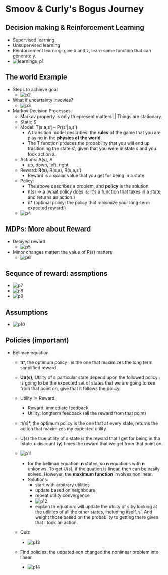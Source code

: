 # Smoov & Curly's Bogus Journey

## Decision making & Reinforcement Learning
- Supervised learning
- Unsupervised learning 
- Reinforcement learning: give x and z, learn some function that can generate y.
- ![learnings_p1](https://raw.githubusercontent.com/suereey/RL_CS7642_Fall2021_StudyNotes/main/screenshot/P1_01.PNG)

## The world Example
- Steps to achieve goal
	- ![p2](https://raw.githubusercontent.com/suereey/RL_CS7642_Fall2021_StudyNotes/main/screenshot/P1_02.PNG)
- What if uncertainty invovles?
	- ![p3](https://raw.githubusercontent.com/suereey/RL_CS7642_Fall2021_StudyNotes/main/screenshot/P1_03.PNG)
- Markov Decision Processes
	- Markov property is only th epresent matters || Things are stationary.
	- State: S
	- Model: T(s,a,s')~ Pr(s'|a,s')
		- A transition model describes: the **rules** of the game that you are playing in the **physics of the world**.
		- The T function prduces the probability that you will end up trasitioning the state s', given that you were in state s and you took action a.
	- Actions: A(s), A 
		- up, down, left, right
	- Reward: **R(s)**, R(s,a), R(s,a,s')
		- Reward is a scalar value that you get for being in a state.
	- Policy:
		- The above describes a problem, and **policy** is the solution.
		- π(s) → a (what policy does is: it's a function that takes in a state, and returns an action.)
		- π* (optimal policy: the policy that maximize your long-term expected reward.)
	- ![p4](https://raw.githubusercontent.com/suereey/RL_CS7642_Fall2021_StudyNotes/main/screenshot/P1_04.PNG)

## MDPs: More about Reward
- Delayed reward
	- ![p5](https://raw.githubusercontent.com/suereey/RL_CS7642_Fall2021_StudyNotes/main/screenshot/P1_05.PNG)
- Minor changes matter: the value of R(s) matters.
	- ![p6](https://raw.githubusercontent.com/suereey/RL_CS7642_Fall2021_StudyNotes/main/screenshot/P1_06.PNG)

## Sequnce of reward: assmptions
- ![p7](https://raw.githubusercontent.com/suereey/RL_CS7642_Fall2021_StudyNotes/main/screenshot/P1_07.PNG)
- ![p8](https://raw.githubusercontent.com/suereey/RL_CS7642_Fall2021_StudyNotes/main/screenshot/P1_08.PNG)
- ![p9](https://raw.githubusercontent.com/suereey/RL_CS7642_Fall2021_StudyNotes/main/screenshot/P1_09.PNG)
## Assumptions
- ![p10](https://raw.githubusercontent.com/suereey/RL_CS7642_Fall2021_StudyNotes/main/screenshot/P1_10.PNG)

## Policies (important)
- Bellman equation
	- **π***, the optimum policy : is the one that maximizes the long term simplified reward.
	- **Uπ(s)**, Utility of a particular state depend upon the followed policy : is going to be the expected set of states that we are going to see from that point on, give that it follows the policy.
	- Utility != Reward
		- Reward: immediate feedback
		- Utility: longterm feedback (all the reward from that point)
	- **π*(s)**, the optimum policy is the one that at every state, returns the action that maximizes my expected utility
	- U(s) the true utility of a state is the reward that I get for being in tha tstate **+** discount (**γ**) times the reward that we get from that point on.
	- ![p11](https://raw.githubusercontent.com/suereey/RL_CS7642_Fall2021_StudyNotes/main/screenshot/P1_11.PNG)
		- for the bellman equation: **n** states, so **n** equations with **n** unkonws. To get U(s), if the quation is linear, then can be easily solved. However, the **maximum function** involves nonlinear.
		- Solutions:
			- start with arbitrary utilities
			- update based on neighbours
			- repeat utility convergence
			- ![p12]()
			- explain th equation: will update the utility of s by looking at the utilities of all the other states, including itself, s'. And weight those based on the probablity to getting there given that I took an action.  

	- Quiz
		- ![p13]()
	- Find policies: the udpated eqn changed the nonlinear problem into linear.
		- ![p14]()
